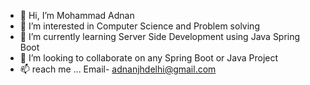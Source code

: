 - 👋 Hi, I’m Mohammad Adnan
- 👀 I’m interested in Computer Science and Problem solving
- 🌱 I’m currently learning Server Side Development using Java Spring Boot
- 💞️ I’m looking to collaborate on any Spring Boot or Java Project
- 📫 reach me ... Email- adnanjhdelhi@gmail.com  

<!---
Md-Adnan-JHU/Md-Adnan-JHU is a ✨ special ✨ repository because its `README.md` (this file) appears on your GitHub profile.
You can click the Preview link to take a look at your changes.
--->
